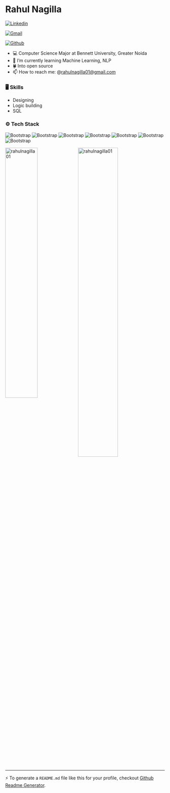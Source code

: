 # Rahul Nagilla



[![Linkedin](https://img.shields.io/badge/-LinkedIn-blue?style=flat&logo=Linkedin&logoColor=white)](https://www.linkedin.com/public-profile/settings?trk=d_flagship3_profile_self_view_public_profile)

[![Gmail](https://img.shields.io/badge/-Gmail-c14438?style=flat&logo=Gmail&logoColor=white)](mailto:rahulnagilla01@gmail.com)

[![Github](https://img.shields.io/github/followers/rahulnagilla01?label=Follow&style=social)](https://github.com/rahulnagilla01)

- 💻 Computer Science Major at Bennett University, Greater Noida
- 🤖 I’m currently learning Machine Learning, NLP
-  🍀 Into open source 
- 📫 How to reach me: @rahulnagilla01@gmail.com


### 🖥 Skills

- Designing
- Logic building
- SQL 
### ⚙️ Tech Stack

![Bootstrap](https://img.shields.io/badge/-Python-05122A?style=for-the-badge&logo=Python&color=353535) ![Bootstrap](https://img.shields.io/badge/-Numpy-05122A?style=for-the-badge&logo=Numpy&color=353535) ![Bootstrap](https://img.shields.io/badge/-Pandas-05122A?style=for-the-badge&logo=Pandas&color=353535) ![Bootstrap](https://img.shields.io/badge/-Matplotlib-05122A?style=for-the-badge&logo=Matplotlib&color=353535) ![Bootstrap](https://img.shields.io/badge/-MySQL-05122A?style=for-the-badge&logo=MySQL&color=353535) ![Bootstrap](https://img.shields.io/badge/-HTML-05122A?style=for-the-badge&logo=HTML&color=353535) ![Bootstrap](https://img.shields.io/badge/-CSS-05122A?style=for-the-badge&logo=CSS&color=353535)

<div>
  <img width="45%" align="left" src="https://github-readme-stats.vercel.app/api/top-langs?username=rahulnagilla01&show_icons=true&locale=en&layout=compact" alt="rahulnagilla01" />
  <img width="50%"  src="https://github-readme-streak-stats.herokuapp.com/?user=rahulnagilla01&" alt="rahulnagilla01" />
</div>


---
:zap: To generate a `README.md` file like this for your profile, checkout [Github Readme Generator](https://hejazizo-github-profile-readme-srcstreamlit-app-i6skm7.streamlit.app/).
